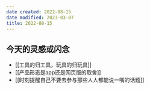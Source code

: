 ```yaml
---
date created: 2022-08-15
date modified: 2023-03-07
title: 2022-08-15
---
```


## 今天的灵感或闪念

- [[工具的归工具，玩具的归玩具]]
- [[产品形态是app还是网页版的取舍]]
- [[时刻提醒自己不要去参与那些人人都能说一嘴的话题]]
